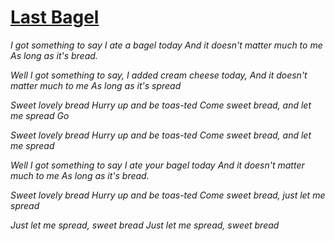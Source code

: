 [Last Bagel](https://www.youtube.com/watch?v=Giebe-uzPFg)
============

*I got something to say*
*I ate a bagel today*
*And it doesn't matter much to me*
*As long as it's bread.*

*Well I got something to say,*
*I added cream cheese today,*
*And it doesn't matter much to me*
*As long as it's spread*

*Sweet lovely bread*
*Hurry up and be toas-ted*
*Come sweet bread, and let me spread*
*Go*

*Sweet lovely bread*
*Hurry up and be toas-ted*
*Come sweet bread, and let me spread*

*Well I got something to say*
*I ate your bagel today*
*And it doesn't matter much to me*
*As long as it's bread.*

*Sweet lovely bread*
*Hurry up and be toas-ted*
*Come sweet bread, just let me spread*

*Just let me spread, sweet bread*
*Just let me spread, sweet bread*
